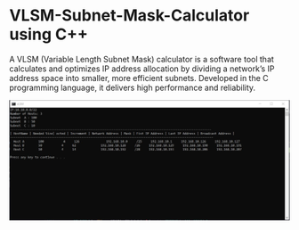 # VLSM-Subnet-Mask-Calculator using C++
A VLSM (Variable Length Subnet Mask) calculator is a software tool that calculates and optimizes IP address allocation by dividing a network’s IP address space into smaller, more efficient subnets. Developed in the C programming language, it delivers high performance and reliability.


![alt text](https://github.com/AbdulOhab/VLSM-calculator-Using-C-/blob/d3c935e1f2efb85ad62ca56d8d4d37c88a0c61cf/output%20pic.JPG)

